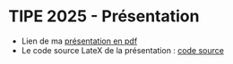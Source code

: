 # TIPE 2025 - Présentation

* Lien de ma [présentation en pdf](/presentation/tipe_olivier_caffier_mpie.pdf)
* Le code source LateX de la présentation : [code source](/presentation/tipe_olivier_caffier_mpie.tex)

